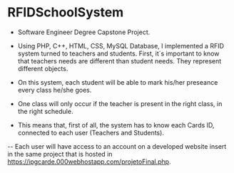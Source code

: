 # RFIDSchoolSystem

- Software Engineer Degree Capstone Project. 

- Using PHP, C++, HTML, CSS, MySQL Database, I implemented a RFID system turned to teachers and students. First, it´s important to know that teachers needs are different than student needs. They represent different objects.

- On this system, each student will be able to mark his/her preseance every class he/she goes.

- One class will only occur if the teacher is present in the right class, in the right schedule.

- This means that, first of all, the system has to know each Cards ID, connected to each user (Teachers and Students).


-- Each user will have access to an account on a developed website insert in the same project that is hosted in https://ipgcarde.000webhostapp.com/projetoFinal.php.

